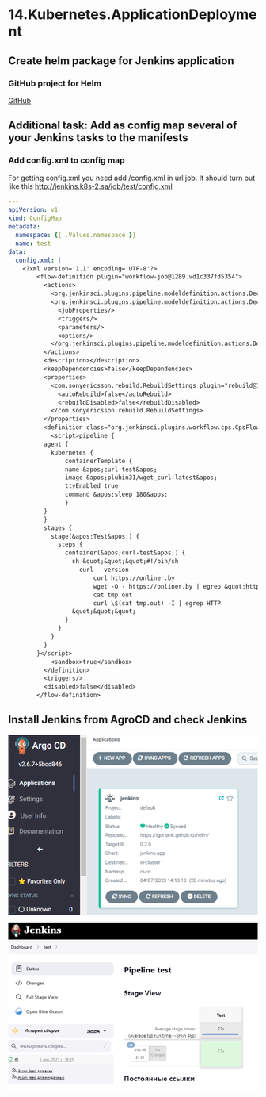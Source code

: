 # 14.Kubernetes.ApplicationDeployment

## Create helm package for Jenkins application

### GitHub project for Helm

[GitHub](https://github.com/igortank/helm)

## Additional task: Add as config map several of your Jenkins tasks to the manifests

### Add config.xml to config map

For getting config.xml you need add /config.xml in url job. It should turn out like this http://jenkins.k8s-2.sa/job/test/config.xml

```yaml
---
apiVersion: v1
kind: ConfigMap
metadata:
  namespace: {{ .Values.namespace }}
  name: test
data:
  config.xml: |
    <?xml version='1.1' encoding='UTF-8'?>
        <flow-definition plugin="workflow-job@1289.vd1c337fd5354">
          <actions>
            <org.jenkinsci.plugins.pipeline.modeldefinition.actions.DeclarativeJobAction plugin="pipeline-model-definition@2.2125.vddb_a_44a_d605e"/>
            <org.jenkinsci.plugins.pipeline.modeldefinition.actions.DeclarativeJobPropertyTrackerAction plugin="pipeline-model-definition@2.2125.vddb_a_44a_d605e">
              <jobProperties/>
              <triggers/>
              <parameters/>
              <options/>
            </org.jenkinsci.plugins.pipeline.modeldefinition.actions.DeclarativeJobPropertyTrackerAction>
          </actions>
          <description></description>
          <keepDependencies>false</keepDependencies>
          <properties>
            <com.sonyericsson.rebuild.RebuildSettings plugin="rebuild@1.34">
              <autoRebuild>false</autoRebuild>
              <rebuildDisabled>false</rebuildDisabled>
            </com.sonyericsson.rebuild.RebuildSettings>
          </properties>
          <definition class="org.jenkinsci.plugins.workflow.cps.CpsFlowDefinition" plugin="workflow-cps@3653.v07ea_433c90b_4">
            <script>pipeline {
          agent {
            kubernetes {
                containerTemplate {
                name &apos;curl-test&apos;
                image &apos;pluhin31/wget_curl:latest&apos;
                ttyEnabled true
                command &apos;sleep 180&apos;
                }
          }
          }
          stages {
            stage(&apos;Test&apos;) {
              steps {
                container(&apos;curl-test&apos;) {
                  sh &quot;&quot;&quot;#!/bin/sh
                    curl --version
                        curl https://onliner.by
                        wget -O - https://onliner.by | egrep &quot;https://[0-9a-z]+[.]onliner[.]by&quot; -o | sort -u &gt; tmp.out
                        cat tmp.out
                        curl \$(cat tmp.out) -I | egrep HTTP
                  &quot;&quot;&quot;
                }
              }
            }
          }
        }</script>
            <sandbox>true</sandbox>
          </definition>
          <triggers/>
          <disabled>false</disabled>
        </flow-definition>
```

## Install Jenkins from AgroCD and check Jenkins

![install jenkins](adro.png)

![check jenkins](jenkins.png)
